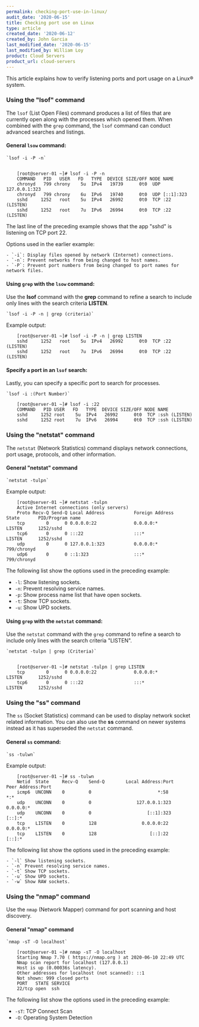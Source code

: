```yaml
---
permalink: checking-port-use-in-linux/
audit_date: '2020-06-15'
title: Checking port use on Linux
type: article
created_date: '2020-06-12'
created_by: John Garcia
last_modified_date: '2020-06-15'
last_modified_by: William Loy
product: Cloud Servers
product_url: cloud-servers
---
```


This article explains how to verify listening ports and port usage on a Linux&reg; system.  

### Using the "lsof" command

The `lsof` (List Open Files) command produces a list of files that are currently open along with the processes which opened them. When combined with the `grep` command, the `lsof` command can conduct advanced searches and listings.


#### General `lsow` command:

    `lsof -i -P -n`


        [root@server-01 ~]# lsof -i -P -n
        COMMAND   PID   USER   FD   TYPE  DEVICE SIZE/OFF NODE NAME
        chronyd   799 chrony    5u  IPv4   19739      0t0  UDP 127.0.0.1:323
        chronyd   799 chrony    6u  IPv6   19740      0t0  UDP [::1]:323
        sshd     1252   root    5u  IPv4   26992      0t0  TCP :22 (LISTEN)
        sshd     1252   root    7u  IPv6   26994      0t0  TCP :22 (LISTEN)

The last line of the preceding example shows that the app "sshd" is listening on  TCP port 22.

Options used in the earlier example: 

    - `-i`: Display files opened by network (Internet) connections.
    - `-n`: Prevent networks from being changed to host names.
    - `-P`: Prevent port numbers from being changed to port names for network files.


#### Using `grep` with the `lsow` command:

Use the **lsof** command with the **grep** command to refine a search to include only lines with the search criteria **LISTEN**.

    `lsof -i -P -n | grep (criteria)`

Example output:

        [root@server-01 ~]# lsof -i -P -n | grep LISTEN
        sshd     1252   root    5u  IPv4   26992      0t0  TCP :22 (LISTEN)
        sshd     1252   root    7u  IPv6   26994      0t0  TCP :22 (LISTEN)


#### Specify a port in an `lsof` search:

Lastly, you can specify a specific port to search for processes. 

    `lsof -i :(Port Number)`
    
        [root@server-01 ~]# lsof -i :22
        COMMAND   PID USER   FD   TYPE  DEVICE SIZE/OFF NODE NAME
        sshd     1252 root    5u  IPv4   26992      0t0  TCP :ssh (LISTEN)
        sshd     1252 root    7u  IPv6   26994      0t0  TCP :ssh (LISTEN)


### Using the "netstat" command

The `netstat` (Network Statistics) command displays network connections, port usage, protocols, and other information.

#### General "netstat" command

    `netstat -tulpn`
    
Example output:

        [root@server-01 ~]# netstat -tulpn
        Active Internet connections (only servers)
        Proto Recv-Q Send-Q Local Address           Foreign Address         State       PID/Program name
        tcp        0      0 0.0.0.0:22              0.0.0.0:*               LISTEN      1252/sshd
        tcp6       0      0 :::22                   :::*                    LISTEN      1252/sshd
        udp        0      0 127.0.0.1:323           0.0.0.0:*                           799/chronyd
        udp6       0      0 ::1:323                 :::*                                799/chronyd

The following list show the options used in the preceding example:


  - `-l`: Show listening sockets.
  - `-n`: Prevent resolving service names.
  - `-p`: Show process name list that have open sockets.
  - `-t`: Show TCP sockets.
  - `-u`: Show UPD sockets.

#### Using `grep` with the `netstat` command:

Use the `netstat` command with the `grep` command to refine a search to include only lines with the search criteria "LISTEN".

    `netstat -tulpn | grep (Criteria)`


        [root@server-01 ~]# netstat -tulpn | grep LISTEN
        tcp        0      0 0.0.0.0:22              0.0.0.0:*               LISTEN      1252/sshd
        tcp6       0      0 :::22                   :::*                    LISTEN      1252/sshd


### Using the "ss" command

The `ss` (Socket Statistics) command can be used to display network socket related information. You can also use the **ss** command on newer systems instead as it has superseded the `netstat` command.

#### General `ss` command:

    `ss -tulwn`

Example output:

        [root@server-01 ~]# ss -tulwn
        Netid  State     Recv-Q    Send-Q        Local Address:Port       Peer Address:Port
        icmp6  UNCONN    0         0                         *:58                    *:*
        udp    UNCONN    0         0                 127.0.0.1:323             0.0.0.0:*
        udp    UNCONN    0         0                     [::1]:323                [::]:*
        tcp    LISTEN    0         128                 0.0.0.0:22              0.0.0.0:*
        tcp    LISTEN    0         128                    [::]:22                 [::]:*

The following list show the options used in the preceding example:

    - `-l` Show listening sockets.
    - `-n` Prevent resolving service names.
    - `-t` Show TCP sockets.
    - `-u` Show UPD sockets.
    - `-w` Show RAW sockets.


### Using the "nmap" command

Use the `nmap` (Network Mapper) command for port scanning and host discovery.

#### General "nmap" command

    `nmap -sT -O localhost`

        [root@server-01 ~]# nmap -sT -O localhost
        Starting Nmap 7.70 ( https://nmap.org ) at 2020-06-10 22:49 UTC
        Nmap scan report for localhost (127.0.0.1)
        Host is up (0.00036s latency).
        Other addresses for localhost (not scanned): ::1
        Not shown: 999 closed ports
        PORT   STATE SERVICE
        22/tcp open  ssh

The following list show the options used in the preceding example:


  - `-sT`: TCP Connect Scan
  - `-O`: Operating System Detection
